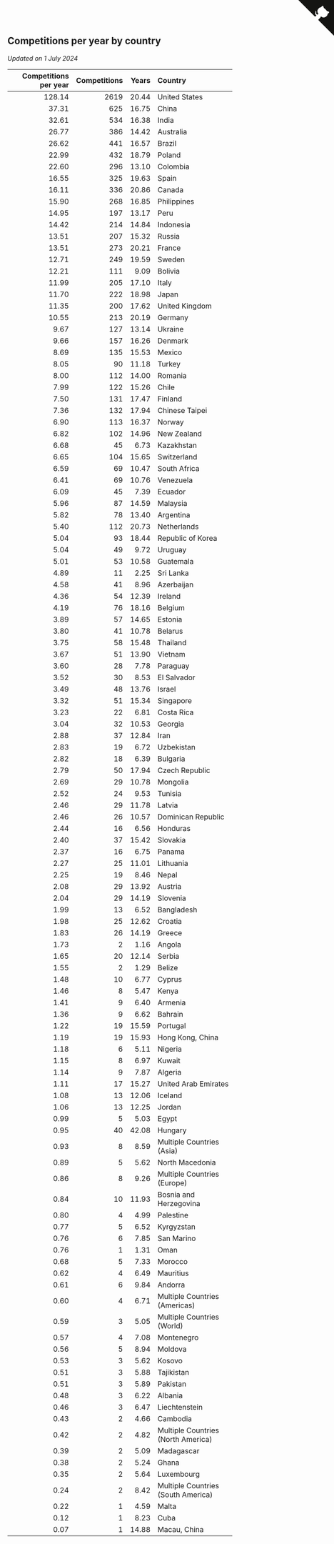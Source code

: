## Competitions per year by country

*Updated on  1 July 2024*

| Competitions per year | Competitions | Years | Country |
| ---: | ---: | ---: | :--- |
| 128.14 | 2619 | 20.44 | United States |
| 37.31 | 625 | 16.75 | China |
| 32.61 | 534 | 16.38 | India |
| 26.77 | 386 | 14.42 | Australia |
| 26.62 | 441 | 16.57 | Brazil |
| 22.99 | 432 | 18.79 | Poland |
| 22.60 | 296 | 13.10 | Colombia |
| 16.55 | 325 | 19.63 | Spain |
| 16.11 | 336 | 20.86 | Canada |
| 15.90 | 268 | 16.85 | Philippines |
| 14.95 | 197 | 13.17 | Peru |
| 14.42 | 214 | 14.84 | Indonesia |
| 13.51 | 207 | 15.32 | Russia |
| 13.51 | 273 | 20.21 | France |
| 12.71 | 249 | 19.59 | Sweden |
| 12.21 | 111 | 9.09 | Bolivia |
| 11.99 | 205 | 17.10 | Italy |
| 11.70 | 222 | 18.98 | Japan |
| 11.35 | 200 | 17.62 | United Kingdom |
| 10.55 | 213 | 20.19 | Germany |
| 9.67 | 127 | 13.14 | Ukraine |
| 9.66 | 157 | 16.26 | Denmark |
| 8.69 | 135 | 15.53 | Mexico |
| 8.05 | 90 | 11.18 | Turkey |
| 8.00 | 112 | 14.00 | Romania |
| 7.99 | 122 | 15.26 | Chile |
| 7.50 | 131 | 17.47 | Finland |
| 7.36 | 132 | 17.94 | Chinese Taipei |
| 6.90 | 113 | 16.37 | Norway |
| 6.82 | 102 | 14.96 | New Zealand |
| 6.68 | 45 | 6.73 | Kazakhstan |
| 6.65 | 104 | 15.65 | Switzerland |
| 6.59 | 69 | 10.47 | South Africa |
| 6.41 | 69 | 10.76 | Venezuela |
| 6.09 | 45 | 7.39 | Ecuador |
| 5.96 | 87 | 14.59 | Malaysia |
| 5.82 | 78 | 13.40 | Argentina |
| 5.40 | 112 | 20.73 | Netherlands |
| 5.04 | 93 | 18.44 | Republic of Korea |
| 5.04 | 49 | 9.72 | Uruguay |
| 5.01 | 53 | 10.58 | Guatemala |
| 4.89 | 11 | 2.25 | Sri Lanka |
| 4.58 | 41 | 8.96 | Azerbaijan |
| 4.36 | 54 | 12.39 | Ireland |
| 4.19 | 76 | 18.16 | Belgium |
| 3.89 | 57 | 14.65 | Estonia |
| 3.80 | 41 | 10.78 | Belarus |
| 3.75 | 58 | 15.48 | Thailand |
| 3.67 | 51 | 13.90 | Vietnam |
| 3.60 | 28 | 7.78 | Paraguay |
| 3.52 | 30 | 8.53 | El Salvador |
| 3.49 | 48 | 13.76 | Israel |
| 3.32 | 51 | 15.34 | Singapore |
| 3.23 | 22 | 6.81 | Costa Rica |
| 3.04 | 32 | 10.53 | Georgia |
| 2.88 | 37 | 12.84 | Iran |
| 2.83 | 19 | 6.72 | Uzbekistan |
| 2.82 | 18 | 6.39 | Bulgaria |
| 2.79 | 50 | 17.94 | Czech Republic |
| 2.69 | 29 | 10.78 | Mongolia |
| 2.52 | 24 | 9.53 | Tunisia |
| 2.46 | 29 | 11.78 | Latvia |
| 2.46 | 26 | 10.57 | Dominican Republic |
| 2.44 | 16 | 6.56 | Honduras |
| 2.40 | 37 | 15.42 | Slovakia |
| 2.37 | 16 | 6.75 | Panama |
| 2.27 | 25 | 11.01 | Lithuania |
| 2.25 | 19 | 8.46 | Nepal |
| 2.08 | 29 | 13.92 | Austria |
| 2.04 | 29 | 14.19 | Slovenia |
| 1.99 | 13 | 6.52 | Bangladesh |
| 1.98 | 25 | 12.62 | Croatia |
| 1.83 | 26 | 14.19 | Greece |
| 1.73 | 2 | 1.16 | Angola |
| 1.65 | 20 | 12.14 | Serbia |
| 1.55 | 2 | 1.29 | Belize |
| 1.48 | 10 | 6.77 | Cyprus |
| 1.46 | 8 | 5.47 | Kenya |
| 1.41 | 9 | 6.40 | Armenia |
| 1.36 | 9 | 6.62 | Bahrain |
| 1.22 | 19 | 15.59 | Portugal |
| 1.19 | 19 | 15.93 | Hong Kong, China |
| 1.18 | 6 | 5.11 | Nigeria |
| 1.15 | 8 | 6.97 | Kuwait |
| 1.14 | 9 | 7.87 | Algeria |
| 1.11 | 17 | 15.27 | United Arab Emirates |
| 1.08 | 13 | 12.06 | Iceland |
| 1.06 | 13 | 12.25 | Jordan |
| 0.99 | 5 | 5.03 | Egypt |
| 0.95 | 40 | 42.08 | Hungary |
| 0.93 | 8 | 8.59 | Multiple Countries (Asia) |
| 0.89 | 5 | 5.62 | North Macedonia |
| 0.86 | 8 | 9.26 | Multiple Countries (Europe) |
| 0.84 | 10 | 11.93 | Bosnia and Herzegovina |
| 0.80 | 4 | 4.99 | Palestine |
| 0.77 | 5 | 6.52 | Kyrgyzstan |
| 0.76 | 6 | 7.85 | San Marino |
| 0.76 | 1 | 1.31 | Oman |
| 0.68 | 5 | 7.33 | Morocco |
| 0.62 | 4 | 6.49 | Mauritius |
| 0.61 | 6 | 9.84 | Andorra |
| 0.60 | 4 | 6.71 | Multiple Countries (Americas) |
| 0.59 | 3 | 5.05 | Multiple Countries (World) |
| 0.57 | 4 | 7.08 | Montenegro |
| 0.56 | 5 | 8.94 | Moldova |
| 0.53 | 3 | 5.62 | Kosovo |
| 0.51 | 3 | 5.88 | Tajikistan |
| 0.51 | 3 | 5.89 | Pakistan |
| 0.48 | 3 | 6.22 | Albania |
| 0.46 | 3 | 6.47 | Liechtenstein |
| 0.43 | 2 | 4.66 | Cambodia |
| 0.42 | 2 | 4.82 | Multiple Countries (North America) |
| 0.39 | 2 | 5.09 | Madagascar |
| 0.38 | 2 | 5.24 | Ghana |
| 0.35 | 2 | 5.64 | Luxembourg |
| 0.24 | 2 | 8.42 | Multiple Countries (South America) |
| 0.22 | 1 | 4.59 | Malta |
| 0.12 | 1 | 8.23 | Cuba |
| 0.07 | 1 | 14.88 | Macau, China |


<a href="https://github.com/jonatanklosko/wca_statistics" class="github-corner" aria-label="View source on Github"><svg width="80" height="80" viewBox="0 0 250 250" style="fill:#151513; color:#fff; position: absolute; top: 0; border: 0; right: 0;" aria-hidden="true"><path d="M0,0 L115,115 L130,115 L142,142 L250,250 L250,0 Z"></path><path d="M128.3,109.0 C113.8,99.7 119.0,89.6 119.0,89.6 C122.0,82.7 120.5,78.6 120.5,78.6 C119.2,72.0 123.4,76.3 123.4,76.3 C127.3,80.9 125.5,87.3 125.5,87.3 C122.9,97.6 130.6,101.9 134.4,103.2" fill="currentColor" style="transform-origin: 130px 106px;" class="octo-arm"></path><path d="M115.0,115.0 C114.9,115.1 118.7,116.5 119.8,115.4 L133.7,101.6 C136.9,99.2 139.9,98.4 142.2,98.6 C133.8,88.0 127.5,74.4 143.8,58.0 C148.5,53.4 154.0,51.2 159.7,51.0 C160.3,49.4 163.2,43.6 171.4,40.1 C171.4,40.1 176.1,42.5 178.8,56.2 C183.1,58.6 187.2,61.8 190.9,65.4 C194.5,69.0 197.7,73.2 200.1,77.6 C213.8,80.2 216.3,84.9 216.3,84.9 C212.7,93.1 206.9,96.0 205.4,96.6 C205.1,102.4 203.0,107.8 198.3,112.5 C181.9,128.9 168.3,122.5 157.7,114.1 C157.9,116.9 156.7,120.9 152.7,124.9 L141.0,136.5 C139.8,137.7 141.6,141.9 141.8,141.8 Z" fill="currentColor" class="octo-body"></path></svg></a><style>.github-corner:hover .octo-arm{animation:octocat-wave 560ms ease-in-out}@keyframes octocat-wave{0%,100%{transform:rotate(0)}20%,60%{transform:rotate(-25deg)}40%,80%{transform:rotate(10deg)}}@media (max-width:500px){.github-corner:hover .octo-arm{animation:none}.github-corner .octo-arm{animation:octocat-wave 560ms ease-in-out}}</style>
